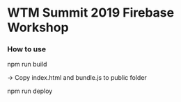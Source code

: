 # WTM Summit 2019 Firebase Workshop

### How to use
npm run build 

-> Copy index.html and bundle.js to public folder

npm run deploy